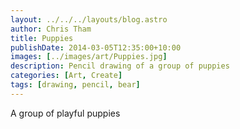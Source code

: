 ```yaml
---
layout: ../../../layouts/blog.astro
author: Chris Tham
title: Puppies
publishDate: 2014-03-05T12:35:00+10:00
images: [../images/art/Puppies.jpg]
description: Pencil drawing of a group of puppies
categories: [Art, Create]
tags: [drawing, pencil, bear]
---
```


A group of playful puppies
